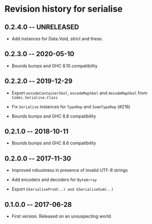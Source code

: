 # Revision history for serialise

## 0.2.4.0  -- UNRELEASED

* Add instances for Data.Void, strict and these.

## 0.2.3.0  -- 2020-05-10

* Bounds bumps and GHC 8.10 compatibility

## 0.2.2.0  -- 2019-12-29

* Export `encodeContainerSkel`, `encodeMapSkel` and `decodeMapSkel` from
  `Codec.Serialise.Class`

* Fix `Serialise` instances for `TypeRep` and `SomeTypeRep` (#216)

* Bounds bumps and GHC 8.8 compatibility

## 0.2.1.0  -- 2018-10-11

* Bounds bumps and GHC 8.6 compatibility

## 0.2.0.0  -- 2017-11-30

* Improved robustness in presence of invalid UTF-8 strings

* Add encoders and decoders for `ByteArray`

* Export `GSerialiseProd(..) and GSerialiseSum(..)`


## 0.1.0.0  -- 2017-06-28

* First version. Released on an unsuspecting world.
